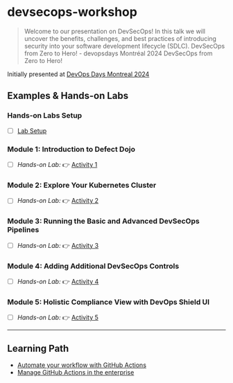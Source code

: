 # devsecops-workshop
> Welcome to our presentation on DevSecOps! In this talk we will uncover the benefits, challenges, and best practices of introducing security into your software development lifecycle (SDLC). DevSecOps from Zero to Hero! - devopsdays Montréal 2024 DevSecOps from Zero to Hero!

Initially presented at [DevOps Days Montreal 2024](https://devopsdays.org/events/2024-montreal/welcome/)

## Examples & Hands-on Labs

### Hands-on Labs Setup
- [ ] [Lab Setup](/labs/setup.md)

### Module 1: Introduction to Defect Dojo
- [ ] _Hands-on Lab:_ :point_right: [Activity 1](/labs/lab01.md)

### Module 2: Explore Your Kubernetes Cluster
- [ ] _Hands-on Lab:_ :point_right: [Activity 2](/labs/lab02.md)

### Module 3: Running the Basic and Advanced DevSecOps Pipelines
- [ ] _Hands-on Lab:_ :point_right: [Activity 3](/labs/lab03.md)

### Module 4: Adding Additional DevSecOps Controls
- [ ] _Hands-on Lab:_ :point_right: [Activity 4](/labs/lab04.md)

### Module 5: Holistic Compliance View with DevOps Shield UI
- [ ] _Hands-on Lab:_ :point_right: [Activity 5](/labs/lab05.md)


---

## Learning Path
- [Automate your workflow with GitHub Actions](https://learn.microsoft.com/en-us/training/paths/automate-workflow-github-actions/)
- [Manage GitHub Actions in the enterprise](https://learn.microsoft.com/en-us/training/modules/manage-github-actions-enterprise/)
